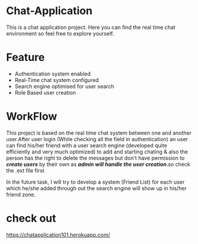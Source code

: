 # Chat-Application

This is a chat application project. Here you can find the real time chat environment so feel free to explore yourself.

# Feature

- Authentication system enabled
- Real-Time chat system configured
- Search engine optimised for user search
- Role Based user creation

# WorkFlow

This project is based on the real time chat system between one and another user.After user login (While checking all the field in authentication) an user can find his/her friend with a user search engine (developed quite efficiently and very much optimized) to add and starting chating & also the person has the right to delete the messages but don't have permission to ***create users*** by their own as ***admin will handle the user creation***.so check the .ext file first

In the future task, I will try to develop a system (Friend List) for each user which he/she added
through out the search engine will show up in his/her friend zone.

# check out

https://chatapplication101.herokuapp.com/
